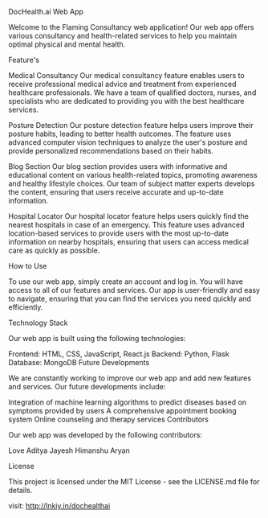 DocHealth.ai Web App 

Welcome to the Flaming Consultancy web application! Our web app offers various consultancy and health-related services to help you maintain optimal physical and mental health.

Feature's

Medical Consultancy
Our medical consultancy feature enables users to receive professional medical advice and treatment from experienced healthcare professionals. We have a team of qualified doctors, nurses, and specialists who are dedicated to providing you with the best healthcare services.

Posture Detection
Our posture detection feature helps users improve their posture habits, leading to better health outcomes. The feature uses advanced computer vision techniques to analyze the user's posture and provide personalized recommendations based on their habits.

Blog Section
Our blog section provides users with informative and educational content on various health-related topics, promoting awareness and healthy lifestyle choices. Our team of subject matter experts develops the content, ensuring that users receive accurate and up-to-date information.

Hospital Locator
Our hospital locator feature helps users quickly find the nearest hospitals in case of an emergency. This feature uses advanced location-based services to provide users with the most up-to-date information on nearby hospitals, ensuring that users can access medical care as quickly as possible.

How to Use

To use our web app, simply create an account and log in. You will have access to all of our features and services. Our app is user-friendly and easy to navigate, ensuring that you can find the services you need quickly and efficiently.

Technology Stack

Our web app is built using the following technologies:

Frontend: HTML, CSS, JavaScript, React.js
Backend: Python, Flask
Database: MongoDB
Future Developments

We are constantly working to improve our web app and add new features and services. Our future developments include:

Integration of machine learning algorithms to predict diseases based on symptoms provided by users
A comprehensive appointment booking system
Online counseling and therapy services
Contributors

Our web app was developed by the following contributors:

Love
Aditya
Jayesh
Himanshu
Aryan

License

This project is licensed under the MIT License - see the LICENSE.md file for details.

visit: http://lnkiy.in/dochealthai


